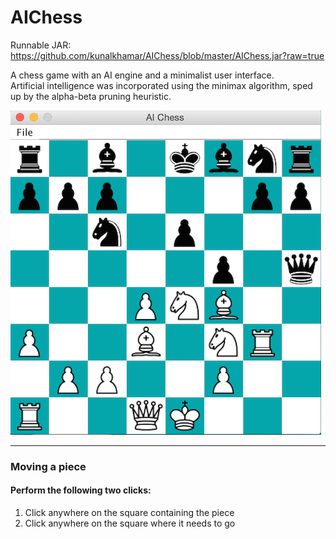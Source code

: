# AIChess
Runnable JAR:  
https://github.com/kunalkhamar/AIChess/blob/master/AIChess.jar?raw=true

A chess game with an AI engine and a minimalist user interface.  
Artificial intelligence was incorporated using the minimax algorithm, sped up by the alpha-beta pruning heuristic.

[game]: ./gameplay-mid.png "Game play"
![alt-text][game]  

---
### Moving a piece  
#### Perform the following two clicks:  
1. Click anywhere on the square containing the piece
2. Click anywhere on the square where it needs to go
